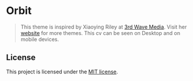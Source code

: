 # Orbit
> This theme is inspired by Xiaoying Riley at [3rd Wave Media](http://themes.3rdwavemedia.com/). 
> Visit her [website](http://themes.3rdwavemedia.com/) for more themes.
> This cv can be seen on Desktop and on mobile devices.


## License

This project is licensed under the [MIT license](LICENSE.txt).
